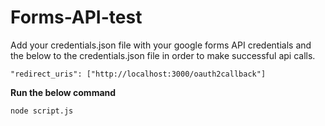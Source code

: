 # Forms-API-test

Add your credentials.json file with your google forms API credentials and the below to the credentials.json file in order to make successful api calls.
```
"redirect_uris": ["http://localhost:3000/oauth2callback"]
```

**Run the below command**
```
node script.js
```
